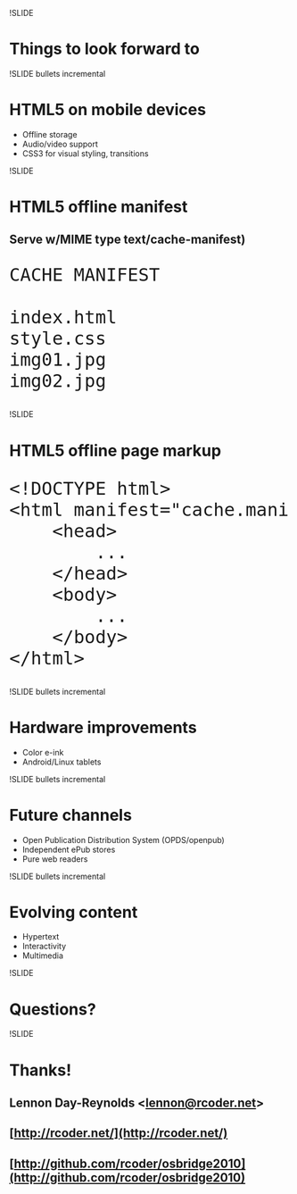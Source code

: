!SLIDE

# Things to look forward to #

!SLIDE bullets incremental

# HTML5 on mobile devices #

* Offline storage
* Audio/video support
* CSS3 for visual styling, transitions

!SLIDE

# HTML5 offline manifest #

## Serve w/MIME type text/cache-manifest) ##

<pre style="font-size: 24pt;">
CACHE MANIFEST

index.html
style.css
img01.jpg
img02.jpg
</pre>

!SLIDE

# HTML5 offline page markup

<pre style="font-size: 24pt;">
&lt;!DOCTYPE html&gt;
&lt;html manifest=&quot;cache.manifest&quot;&gt;
    &lt;head&gt;
        ...
    &lt;/head&gt;
    &lt;body&gt;
        ...
    &lt;/body&gt;
&lt;/html&gt;
</pre>

!SLIDE bullets incremental

# Hardware improvements #

* Color e-ink
* Android/Linux tablets

!SLIDE bullets incremental

# Future channels #

* Open Publication Distribution System (OPDS/openpub)
* Independent ePub stores
* Pure web readers

!SLIDE bullets incremental

# Evolving content #

* Hypertext
* Interactivity
* Multimedia

!SLIDE

# Questions? #

!SLIDE

# Thanks! #

## Lennon Day-Reynolds &lt;lennon@rcoder.net&gt; ##
## [http://rcoder.net/](http://rcoder.net/) ##
## [http://github.com/rcoder/osbridge2010](http://github.com/rcoder/osbridge2010) ##
